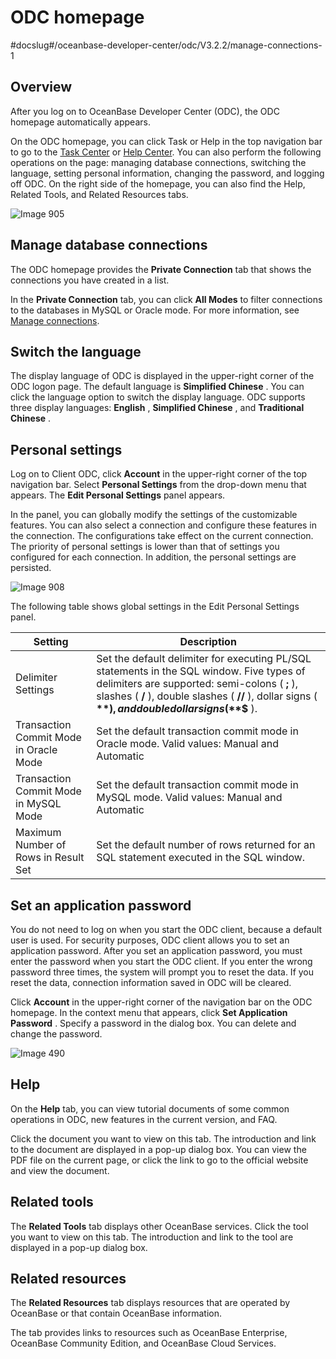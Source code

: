 ODC homepage 
=================================
#docslug#/oceanbase-developer-center/odc/V3.2.2/manage-connections-1


Overview 
-----------------------------

After you log on to OceanBase Developer Center (ODC), the ODC homepage automatically appears. 

On the ODC homepage, you can click Task or Help in the top navigation bar to go to the [Task Center](7.client-odc-task-management/1.client-odc-task-management-overview.md) or [Help Center](../7.client-odc-user-guide/10.client-odc-help-center.md). You can also perform the following operations on the page: managing database connections, switching the language, setting personal information, changing the password, and logging off ODC. On the right side of the homepage, you can also find the Help, Related Tools, and Related Resources tabs.

![Image 905](https://help-static-aliyun-doc.aliyuncs.com/assets/img/en-US/5498018461/p313309.png)

Manage database connections 
------------------------------------------------

The ODC homepage provides the **Private Connection** tab that shows the connections you have created in a list. 

In the **Private Connection** tab, you can click **All Modes** to filter connections to the databases in MySQL or Oracle mode. For more information, see [Manage connections](3.client-odc-connect-database/2.client-odc-manage-connections.md).

Switch the language 
----------------------------------------

The display language of ODC is displayed in the upper-right corner of the ODC logon page. The default language is **Simplified Chinese** . You can click the language option to switch the display language. ODC supports three display languages: **English** , **Simplified Chinese** , and **Traditional Chinese** .

Personal settings 
--------------------------------------

Log on to Client ODC, click **Account** in the upper-right corner of the top navigation bar. Select **Personal Settings** from the drop-down menu that appears. The **Edit Personal Settings** panel appears. 

In the panel, you can globally modify the settings of the customizable features. You can also select a connection and configure these features in the connection. The configurations take effect on the current connection. The priority of personal settings is lower than that of settings you configured for each connection. In addition, the personal settings are persisted. 

![Image 908](https://help-static-aliyun-doc.aliyuncs.com/assets/img/en-US/5498018461/p313330.png)

The following table shows global settings in the Edit Personal Settings panel.


|                Setting                 |                                                                                                                      Description                                                                                                                      |
|----------------------------------------|-------------------------------------------------------------------------------------------------------------------------------------------------------------------------------------------------------------------------------------------------------|
| Delimiter Settings                     | Set the default delimiter for executing PL/SQL statements in the SQL window. Five types of delimiters are supported: semi-colons ( **;** ), slashes ( **/** ), double slashes ( **//** ), dollar signs ( **$** ), and double dollar signs ( **$$** ). |
| Transaction Commit Mode in Oracle Mode | Set the default transaction commit mode in Oracle mode. Valid values: Manual and Automatic                                                                                                                                                            |
| Transaction Commit Mode in MySQL Mode  | Set the default transaction commit mode in MySQL mode. Valid values: Manual and Automatic                                                                                                                                                             |
| Maximum Number of Rows in Result Set   | Set the default number of rows returned for an SQL statement executed in the SQL window.                                                                                                                                                              |



Set an application password 
------------------------------------------------

You do not need to log on when you start the ODC client, because a default user is used. For security purposes, ODC client allows you to set an application password. After you set an application password, you must enter the password when you start the ODC client. If you enter the wrong password three times, the system will prompt you to reset the data. If you reset the data, connection information saved in ODC will be cleared. 

Click **Account** in the upper-right corner of the navigation bar on the ODC homepage. In the context menu that appears, click **Set Application Password** . Specify a password in the dialog box. You can delete and change the password. 

![Image 490](https://help-static-aliyun-doc.aliyuncs.com/assets/img/en-US/7024960461/p264493.png)

Help 
-------------------------

On the **Help** tab, you can view tutorial documents of some common operations in ODC, new features in the current version, and FAQ. 

Click the document you want to view on this tab. The introduction and link to the document are displayed in a pop-up dialog box. You can view the PDF file on the current page, or click the link to go to the official website and view the document.

Related tools 
----------------------------------

The **Related Tools** tab displays other OceanBase services. Click the tool you want to view on this tab. The introduction and link to the tool are displayed in a pop-up dialog box.

Related resources 
--------------------------------------

The **Related Resources** tab displays resources that are operated by OceanBase or that contain OceanBase information. 

The tab provides links to resources such as OceanBase Enterprise, OceanBase Community Edition, and OceanBase Cloud Services.
